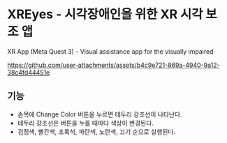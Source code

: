 # XREyes - 시각장애인을 위한 XR 시각 보조 앱
XR App (Meta Quest 3) - Visual assistance app for the visually impaired

https://github.com/user-attachments/assets/b4c9e721-869a-4940-9a12-38c4fd44451e

## 기능
- 손목에 Change Color 버튼을 누르면 테두리 강조선이 나타난다.
- 테두리 강조선은 버튼을 누를 때마다 색상이 변경된다.
- 검정색, 빨간색, 초록석, 파란색, 노란색, 끄기 순으로 실행된다.
